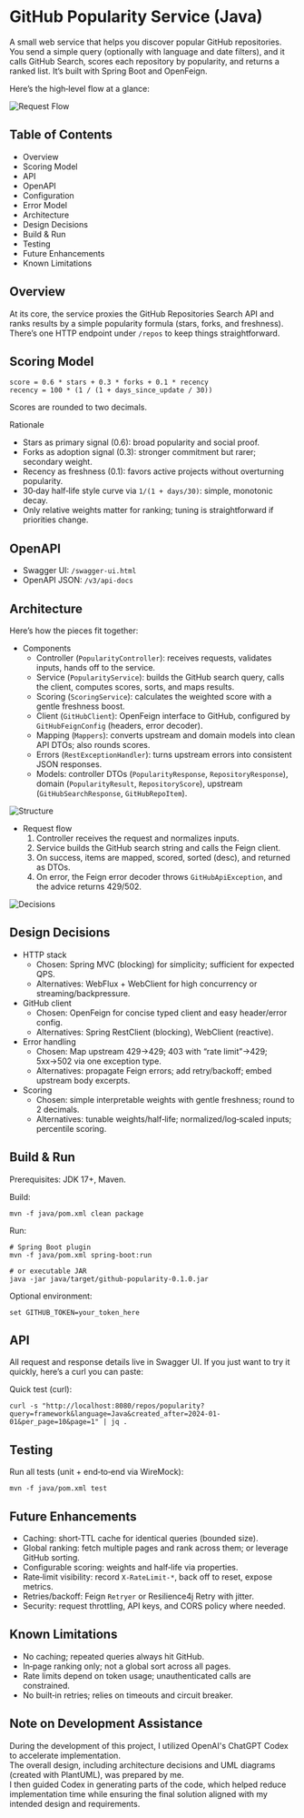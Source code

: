 # GitHub Popularity Service (Java)

A small web service that helps you discover popular GitHub repositories. You send a simple query (optionally with language and date filters), and it calls GitHub Search, scores each repository by popularity, and returns a ranked list. It’s built with Spring Boot and OpenFeign.

Here’s the high‑level flow at a glance:

![Request Flow](docs/sequence.png)

## Table of Contents
- Overview
- Scoring Model
- API
- OpenAPI
- Configuration
- Error Model
- Architecture
- Design Decisions
- Build & Run
- Testing
- Future Enhancements
- Known Limitations

## Overview
At its core, the service proxies the GitHub Repositories Search API and ranks results by a simple popularity formula (stars, forks, and freshness). There’s one HTTP endpoint under `/repos` to keep things straightforward.

## Scoring Model
```
score = 0.6 * stars + 0.3 * forks + 0.1 * recency
recency = 100 * (1 / (1 + days_since_update / 30))
```
Scores are rounded to two decimals.

Rationale
- Stars as primary signal (0.6): broad popularity and social proof.
- Forks as adoption signal (0.3): stronger commitment but rarer; secondary weight.
- Recency as freshness (0.1): favors active projects without overturning popularity.
- 30‑day half‑life style curve via `1/(1 + days/30)`: simple, monotonic decay.
- Only relative weights matter for ranking; tuning is straightforward if priorities change.

## OpenAPI
- Swagger UI: `/swagger-ui.html`
- OpenAPI JSON: `/v3/api-docs`

## Architecture
Here’s how the pieces fit together:

- Components
  - Controller (`PopularityController`): receives requests, validates inputs, hands off to the service.
  - Service (`PopularityService`): builds the GitHub search query, calls the client, computes scores, sorts, and maps results.
  - Scoring (`ScoringService`): calculates the weighted score with a gentle freshness boost.
  - Client (`GitHubClient`): OpenFeign interface to GitHub, configured by `GitHubFeignConfig` (headers, error decoder).
  - Mapping (`Mappers`): converts upstream and domain models into clean API DTOs; also rounds scores.
  - Errors (`RestExceptionHandler`): turns upstream errors into consistent JSON responses.
  - Models: controller DTOs (`PopularityResponse`, `RepositoryResponse`), domain (`PopularityResult`, `RepositoryScore`), upstream (`GitHubSearchResponse`, `GitHubRepoItem`).

![Structure](docs/class.png)

- Request flow
  1) Controller receives the request and normalizes inputs.
  2) Service builds the GitHub search string and calls the Feign client.
  3) On success, items are mapped, scored, sorted (desc), and returned as DTOs.
  4) On error, the Feign error decoder throws `GitHubApiException`, and the advice returns 429/502.

![Decisions](docs/activity.png)

## Design Decisions
- HTTP stack
  - Chosen: Spring MVC (blocking) for simplicity; sufficient for expected QPS.
  - Alternatives: WebFlux + WebClient for high concurrency or streaming/backpressure.
- GitHub client
  - Chosen: OpenFeign for concise typed client and easy header/error config.
  - Alternatives: Spring RestClient (blocking), WebClient (reactive).
- Error handling
  - Chosen: Map upstream 429→429; 403 with “rate limit”→429; 5xx→502 via one exception type.
  - Alternatives: propagate Feign errors; add retry/backoff; embed upstream body excerpts.
- Scoring
  - Chosen: simple interpretable weights with gentle freshness; round to 2 decimals.
  - Alternatives: tunable weights/half‑life; normalized/log‑scaled inputs; percentile scoring.

## Build & Run
Prerequisites: JDK 17+, Maven.

Build:
```
mvn -f java/pom.xml clean package
```

Run:
```
# Spring Boot plugin
mvn -f java/pom.xml spring-boot:run

# or executable JAR
java -jar java/target/github-popularity-0.1.0.jar
```

Optional environment:
```
set GITHUB_TOKEN=your_token_here
```

## API
All request and response details live in Swagger UI. If you just want to try it quickly, here’s a curl you can paste:

Quick test (curl):
```
curl -s "http://localhost:8080/repos/popularity?query=framework&language=Java&created_after=2024-01-01&per_page=10&page=1" | jq .
```

## Testing
Run all tests (unit + end‑to‑end via WireMock):
```
mvn -f java/pom.xml test
```

## Future Enhancements
- Caching: short‑TTL cache for identical queries (bounded size).
- Global ranking: fetch multiple pages and rank across them; or leverage GitHub sorting.
- Configurable scoring: weights and half‑life via properties.
- Rate‑limit visibility: record `X‑RateLimit-*`, back off to reset, expose metrics.
- Retries/backoff: Feign `Retryer` or Resilience4j Retry with jitter.
- Security: request throttling, API keys, and CORS policy where needed.

## Known Limitations
- No caching; repeated queries always hit GitHub.
- In‑page ranking only; not a global sort across all pages.
- Rate limits depend on token usage; unauthenticated calls are constrained.
- No built‑in retries; relies on timeouts and circuit breaker.

## Note on Development Assistance

During the development of this project, I utilized OpenAI's ChatGPT Codex to accelerate implementation.  
The overall design, including architecture decisions and UML diagrams (created with PlantUML), was prepared by me.  
I then guided Codex in generating parts of the code, which helped reduce implementation time while ensuring the final solution aligned with my intended design and requirements.  
